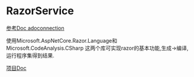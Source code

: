 ﻿# RazorService
[参考Doc adoconnection](https://github.com/adoconnection/RazorEngineCore)  

使用Microsoft.AspNetCore.Razor.Language和Microsoft.CodeAnalysis.CSharp
这两个库可实现razor的基本功能,生成->编译,运行程序集得到结果.  

[项目Doc](https://mirrortom.github.io/doc/razorservice.html)  